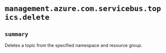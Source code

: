 # `management.azure.com.servicebus.topics.delete`

## `summary`
Deletes a topic from the specified namespace and resource group.


